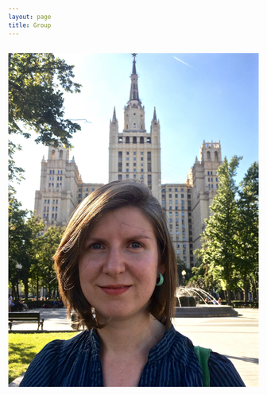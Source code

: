 ```yaml
---
layout: page
title: Group
---
```


<div class="container">
<div class="row">&nbsp;</div>
<div class="row">
	<div class="col-md-3"><a class="thumb" href="#">
		<img src="img/IMG_3442.jpg" class="img-responsive" alt="Irina Gaynanova"/></a>
	</div>
</div>

